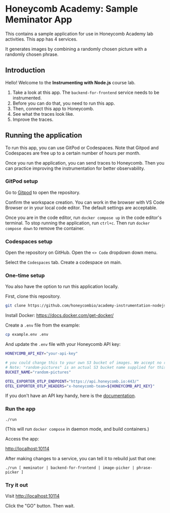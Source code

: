 
# Honeycomb Academy: Sample Meminator App

This contains a sample application for use in Honeycomb Academy lab activities. This app has 4 services.  

It generates images by combining a randomly chosen picture with a randomly chosen phrase.

## Introduction

Hello! Welcome to the **Instrumenting with Node.js** course lab.

1. Take a look at this app. The `backend-for-frontend` service needs to be instrumented.
2. Before you can do that, you need to run this app. 
3. Then, connect this app to Honeycomb.
4. See what the traces look like.
5. Improve the traces.


## Running the application

To run this app, you can use GitPod or Codespaces. Note that Gitpod and Codespaces are free up to a certain number of hours per month. 

Once you run the application, you can send traces to Honeycomb. Then you can practice improving the instrumentation for better observability. 


### GitPod setup

Go to [Gitpod](https://gitpod.io/#https://github.com/honeycombio/academy-instrumentation-nodejs) to open the repository.

Confirm the workspace creation. You can work in the browser with VS Code Browser or in your local code editor. The default settings are acceptable. 

Once you are in the code editor, run `docker compose up` in the code editor's terminal. To stop running the application, run `ctrl+c`. Then run `docker compose down` to remove the container.

### Codespaces setup

Open the repository on GitHub. Open the `<> Code` dropdown down menu. 

Select the `Codespaces` tab. Create a codespace on main. 


### One-time setup

You also have the option to run this application locally. 

First, clone this repository.

```bash
git clone https://github.com/honeycombio/academy-instrumentation-nodejs
```

Install Docker: https://docs.docker.com/get-docker/

Create a `.env` file from the example:
```bash
cp example.env .env
```

And update the `.env` file with your Honeycomb API key:
```bash
HONEYCOMB_API_KEY="your-api-key"

# you could change this to your own S3 bucket of images. We accept no responsibility for the outcome.
# Note: "random-pictures" is an actual S3 bucket name supplied for this course, filled with SFW meme images
BUCKET_NAME="random-pictures"

OTEL_EXPORTER_OTLP_ENDPOINT="https://api.honeycomb.io:443/"
OTEL_EXPORTER_OTLP_HEADERS="x-honeycomb-team=${HONEYCOMB_API_KEY}"
```

If you don't have an API key handy, here is the [documentation](https://docs.honeycomb.io/get-started/configure/environments/manage-api-keys/#create-api-key).


### Run the app

`./run`

(This will run `docker compose` in daemon mode, and build containers.)

Access the app:

[http://localhost:10114]()

After making changes to a service, you can tell it to rebuild just that one:

`./run [ meminator | backend-for-frontend | image-picker | phrase-picker ]`

### Try it out

Visit [http://localhost:10114]()

Click the "GO" button. Then wait.

